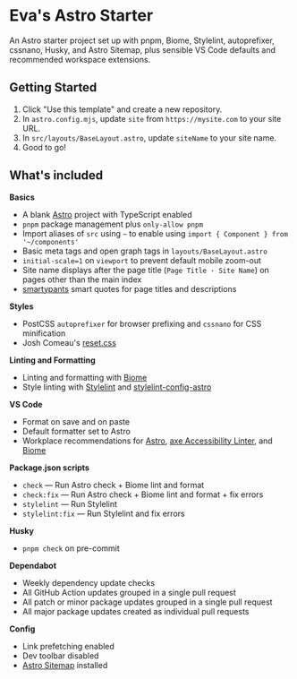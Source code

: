 # Eva's Astro Starter

An Astro starter project set up with pnpm, Biome, Stylelint, autoprefixer, cssnano, Husky, and Astro Sitemap, plus sensible VS Code defaults and recommended workspace extensions.

## Getting Started

1. Click "Use this template" and create a new repository.
2. In `astro.config.mjs`, update `site` from `https://mysite.com` to your site URL.
3. In `src/layouts/BaseLayout.astro`, update `siteName` to your site name.
4. Good to go!

## What's included

**Basics**
- A blank [Astro](https://astro.build/) project with TypeScript enabled
- `pnpm` package management plus `only-allow pnpm`
- Import aliases of `src` using `~` to enable using `import { Component } from '~/components'` 
- Basic meta tags and open graph tags in `layouts/BaseLayout.astro`
- `initial-scale=1` on `viewport` to prevent default mobile zoom-out
- Site name displays after the page title (`Page Title · Site Name`) on pages other than the main index
- [smartypants](https://github.com/othree/smartypants.js) smart quotes for page titles and descriptions

**Styles**
- PostCSS `autoprefixer` for browser prefixing and `cssnano` for CSS minification
- Josh Comeau's [reset.css](https://www.joshwcomeau.com/css/custom-css-reset/)

**Linting and Formatting**
- Linting and formatting with [Biome](https://biomejs.dev/)
- Style linting with [Stylelint](https://stylelint.io/) and [stylelint-config-astro](https://github.com/mattpfeffer/stylelint-config-astro)

**VS Code**
- Format on save and on paste
- Default formatter set to Astro
- Workplace recommendations for [Astro](https://marketplace.visualstudio.com/items?itemName=astro-build.astro-vscode), [axe Accessibility Linter](https://marketplace.visualstudio.com/items?itemName=deque-systems.vscode-axe-linter), and [Biome](https://marketplace.visualstudio.com/items?itemName=biomejs.biome)

**Package.json scripts**
- `check` — Run Astro check + Biome lint and format
- `check:fix` — Run Astro check + Biome lint and format + fix errors
- `stylelint` — Run Stylelint
- `stylelint:fix` — Run Stylelint and fix errors

**Husky**
- `pnpm check` on pre-commit

**Dependabot**
- Weekly dependency update checks
- All GitHub Action updates grouped in a single pull request
- All patch or minor package updates grouped in a single pull request
- All major package updates created as individual pull requests

**Config**
- Link prefetching enabled
- Dev toolbar disabled
- [Astro Sitemap](https://docs.astro.build/en/guides/integrations-guide/sitemap/) installed